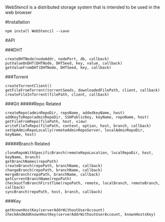 WebStencil is a distributed storage system that is intended to be used in the web browser

#Installation
```
npm install WebStencil --save
```

#API

###DHT
```
createDHTNode(nodeAddr, nodePort, db, callback)
putValueOnDHT(DHTNode, DHTSeed, key, value, callback)
getValueFromDHT(DHTNode, DHTSeed, key, callback)
```

###Torrent
```
createTorrentClient()
getFileFromTorrent(torrentSeeds, downloadedFilePath, client, callback)
createFileInTorrent(filePath, client, callback)
```

###Git
#####Repo Related
```
createRepo(adminRepoDir, repoName, addedkeyName, host)
addKeyToRepo(adminRepoDir, SSHPublicKey, keyName, repoName, host)
getFileFromRepo(filePath, host, view)
writeFileToRepo(filePath, content, option, host, branch, callback)
setUpAdminRepoLocally(remoteAdminRepoServer, localAdminRepoDir, keyName, host)
```

#####Branch Related
```
cloneRepoWithSpecificBranch(remoteRepoLocation, localRepoDir, host, keyName, branch)
getBranchNames(repoPath)
createBranch(repoPath, branchName, callback)
changeBranch(repoPath, branchName, callback)
mergeBranch(repoPath, branchName, callback)
getCurrentBranchName(repoPath)
checkoutToBranchFirstTime(repoPath, remote, localBranch, remoteBranch, callback)
syncBranch(repoPath, host, branch, callback)
```

###Key
```
getKnownHostKey(serverAddrWithoutUserAccount)
checkAndAddKnownHostKey(serverAddrWithoutUserAccount, knownHostsKey)
```